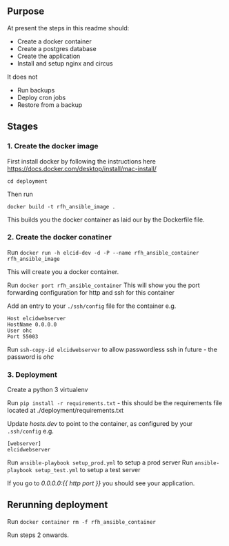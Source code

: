 ## Purpose
At present the steps in this readme should:

* Create a docker container
* Create a postgres database
* Create the application
* Install and setup nginx and circus

It does not
* Run backups
* Deploy cron jobs
* Restore from a backup


## Stages

### 1. Create the docker image

First install docker by following the instructions here https://docs.docker.com/desktop/install/mac-install/

`cd deployment`

Then run

`docker build -t rfh_ansible_image . `

This builds you the docker container as laid our by the Dockerfile file.

### 2. Create the docker conatiner
Run `docker run -h elcid-dev -d -P --name rfh_ansible_container rfh_ansible_image`

This will create you a docker container.

Run `docker port rfh_ansible_container`
This will show you the port forwarding configuration for http and ssh for this container

Add an entry to your `./ssh/config` file for the container e.g.

```
Host elcidwebserver
HostName 0.0.0.0
User ohc
Port 55003
```

Run `ssh-copy-id elcidwebserver` to allow passwordless ssh in future - the password is *ohc*

### 3. Deployment

Create a python 3 virtualenv

Run `pip install -r requirements.txt` - this should be the requirements file located at ./deployment/requirements.txt

Update *hosts.dev* to point to the container, as configured by your `.ssh/config` e.g.

```
[webserver]
elcidwebserver
```

Run `ansible-playbook setup_prod.yml` to setup a prod server
Run `ansible-playbook setup_test.yml` to setup a test server

If you go to *0.0.0.0:{{ http port }}* you should see your application.

## Rerunning deployment
Run `docker container rm -f rfh_ansible_container`

Run steps 2 onwards.
